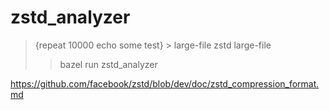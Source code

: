 # zstd_analyzer



> {repeat 10000 echo some test} > large-file
> zstd large-file
> > bazel run zstd_analyzer


https://github.com/facebook/zstd/blob/dev/doc/zstd_compression_format.md
